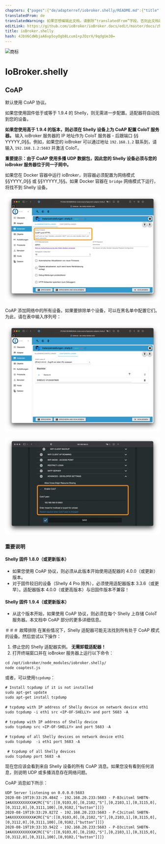 ```yaml
---
chapters: {"pages":{"de/adapterref/iobroker.shelly/README.md":{"title":{"de":"ioBroker.shelly"},"content":"de/adapterref/iobroker.shelly/README.md"},"de/adapterref/iobroker.shelly/protocol-coap.md":{"title":{"de":"ioBroker.shelly"},"content":"de/adapterref/iobroker.shelly/protocol-coap.md"},"de/adapterref/iobroker.shelly/protocol-mqtt.md":{"title":{"de":"ioBroker.shelly"},"content":"de/adapterref/iobroker.shelly/protocol-mqtt.md"},"de/adapterref/iobroker.shelly/restricted-login.md":{"title":{"de":"ioBroker.shelly"},"content":"de/adapterref/iobroker.shelly/restricted-login.md"},"de/adapterref/iobroker.shelly/state-changes.md":{"title":{"de":"ioBroker.shelly"},"content":"de/adapterref/iobroker.shelly/state-changes.md"}}}
translatedFrom: de
translatedWarning: 如果您想编辑此文档，请删除“translatedFrom”字段，否则此文档将再次自动翻译
editLink: https://github.com/ioBroker/ioBroker.docs/edit/master/docs/zh-cn/adapterref/iobroker.shelly/protocol-coap.md
title: ioBroker.shelly
hash: 4JbV6CdWbjaA6vp5oyOgb8Lcum1+pJOzrX/9qdgUe30=
---
```

![商标](../../../de/adapterref/iobroker.shelly/../../admin/shelly.png)

# IoBroker.shelly
## CoAP
默认使用 CoAP 协议。

如果您使用固件低于或等于 1.9.4 的 Shelly，则无需进一步配置。适配器将自动找到您的设备。

**如果您使用高于 1.9.4 的版本，则必须在 Shelly 设备上为 CoAP 配置 CoIoT 服务器。** 输入 ioBroker 服务器的 IP 地址作为 CoIoT 服务器 - 后跟端口 §§ YYYYY_0§§。例如，如果您的 ioBroker 可以通过地址 ```192.168.1.2``` 联系到，请输入 ```192.168.1.2:5683``` 并激活 CoIoT。

**重要提示：由于 CoAP 使用多播 UDP 数据包，因此您的 Shelly 设备必须与您的 ioBroker 服务器位于同一子网中。**

如果您在 Docker 容器中运行 ioBroker，则容器必须配置为网络模式§§YYYY_0§§ 或 §§YYYYY_1§§。如果 Docker 容器在 ```bridge``` 网络模式下运行，将找不到 Shelly 设备。

![iobroker_restrict_login](../../../de/adapterref/iobroker.shelly/./img/iobroker_general_coap.png)

CoAP 添加网络中的所有设备。如果要排除单个设备，可以在黑名单中配置它们。为此，请在表中输入序列号：

![iobroker_coap](../../../de/adapterref/iobroker.shelly/./img/iobroker_coap.png)

![shelly_coap](../../../de/adapterref/iobroker.shelly/./img/shelly_coap.png)

### 重要说明
#### Shelly 固件 1.8.0（或更新版本）
- 如果您使用 CoAP 协议，则必须从此版本开始使用适配器的 4.0.0（或更新）版本。
- 对于固件较旧的设备（Shelly 4 Pro 除外），必须使用适配器版本 3.3.6（或更早）。适配器版本 4.0.0（或更高版本）与旧固件版本不兼容！

#### Shelly 固件 1.9.4（或更新版本）
- 从这个版本开始，如果使用 CoAP 协议，则必须在每个 Shelly 上存储 CoIoT 服务器。本文档中 CoAP 部分的更多详细信息。

＃＃＃ 故障排除
在某些情况下，Shelly 适配器可能无法找到所有处于 CoAP 模式的设备。然后尝试以下操作：

1. 停止您的 Shelly 适配器实例。 **无需卸载适配器！**
2. 打开终端窗口并在 ioBroker 服务器上运行以下命令：

```
cd /opt/iobroker/node_modules/iobroker.shelly/
node coaptest.js
```

或者，可以使用```tcpdump```：

```
# Install tcpdump if it is not installed
sudo apt-get update
sudo apt-get install tcpdump

# tcpdump with IP address of Shelly device on network device eth1
sudo tcpdump -i eth1 src <IP-OF-SHELLY> and port 5683 -A

# tcpdump with IP address of Shelly device
sudo tcpdump src <IP-OF-SHELLY> and port 5683 -A

# tcpdump of all Shelly devices on network device eth1
sudo tcpdump  -i eth1 port 5683 -A

 # tcpdump of all Shelly devices
sudo tcpdump port 5683 -A
```

现在您应该会看到来自 Shelly 设备的所有 CoAP 消息。如果您没有看到任何消息，则说明 UDP 或多播消息存在网络问题。

CoAP 消息如下所示：

``` 
UDP Server listening on 0.0.0.0:5683
2020-08-19T19:33:29.484Z - 192.168.20.233:5683 - P-B3citsml	SHBTN-1#AXXXXXXXXXX#2RC{"G":[[0,9103,0],[0,2102,"S"],[0,2103,1],[0,3115,0],[0,3112,0],[0,3111,100],[0,9102,["button"]]]}
2020-08-19T19:33:29.827Z - 192.168.20.233:5683 - P-C3citsml	SHBTN-1#AXXXXXXXXXX#2RC{"G":[[0,9103,0],[0,2102,"S"],[0,2103,1],[0,3115,0],[0,3112,0],[0,3111,100],[0,9102,["button"]]]}
2020-08-19T19:33:33.942Z - 192.168.20.233:5683 - P-D3citsml	SHBTN-1#AXXXXXXXXXX#2RC{"G":[[0,9103,0],[0,2102,"S"],[0,2103,1],[0,3115,0],[0,3112,0],[0,3111,100],[0,9102,["button"]]]}
```